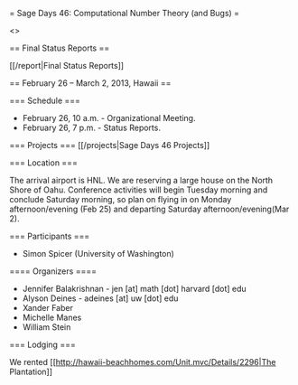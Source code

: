 = Sage Days 46: Computational Number Theory (and Bugs) =

<<TableOfContents>>

== Final Status Reports ==

[[/report|Final Status Reports]]

== February 26 – March 2, 2013, Hawaii ==


=== Schedule ===

  * February 26, 10 a.m. - Organizational Meeting.
  * February 26, 7 p.m. - Status Reports.

=== Projects ===
  [[/projects|Sage Days 46 Projects]]

=== Location ===

The arrival airport is HNL.  We are reserving a large house on the North Shore of Oahu.  Conference activities will begin Tuesday morning and conclude Saturday morning, so plan on flying in on Monday afternoon/evening (Feb 25) and departing Saturday afternoon/evening(Mar 2).


=== Participants ===

 * Simon Spicer (University of Washington)

==== Organizers ====

 * Jennifer Balakrishnan - jen [at] math [dot] harvard [dot] edu
 * Alyson Deines - adeines [at] uw [dot] edu
 * Xander Faber
 * Michelle Manes
 * William Stein

=== Lodging ===

We rented [[http://hawaii-beachhomes.com/Unit.mvc/Details/2296|The Plantation]]
